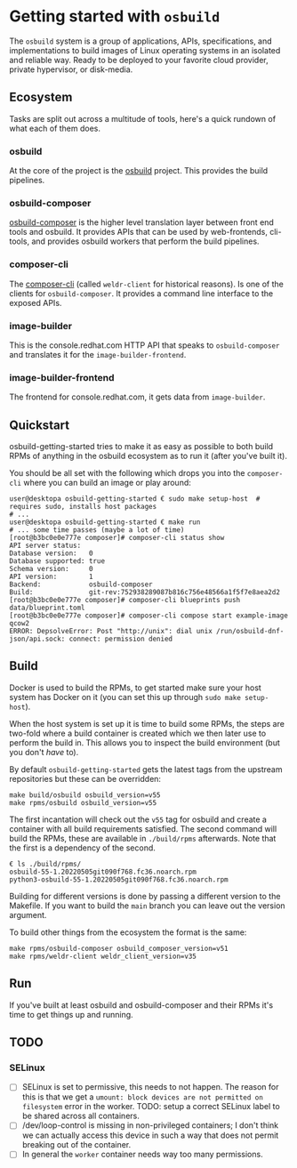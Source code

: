 # Getting started with `osbuild`

The `osbuild` system is a group of applications, APIs, specifications, and
implementations to build images of Linux operating systems in an isolated
and reliable way. Ready to be deployed to your favorite cloud provider,
private hypervisor, or disk-media.

## Ecosystem

Tasks are split out across a multitude of tools, here's a quick rundown
of what each of them does.

### osbuild

At the core of the project is the [osbuild](https://github.com/osbuild/osbuild)
project. This provides the build pipelines.

### osbuild-composer

[osbuild-composer](https://github.com/osbuild/osbuild-composer) is the higher
level translation layer between front end tools and osbuild. It provides APIs
that can be used by web-frontends, cli-tools, and provides osbuild workers
that perform the build pipelines.

### composer-cli

The [composer-cli](https://github.com/osbuild/weldr-client) (called
`weldr-client` for historical reasons). Is one of the clients for
`osbuild-composer`. It provides a command line interface to the exposed APIs.

### image-builder

This is the console.redhat.com HTTP API that speaks to `osbuild-composer` and
translates it for the `image-builder-frontend`.

### image-builder-frontend

The frontend for console.redhat.com, it gets data from `image-builder`.

## Quickstart

osbuild-getting-started tries to make it as easy as possible to both build
RPMs of anything in the osbuild ecosystem as to run it (after you've built it).

You should be all set with the following which drops you into the
`composer-cli` where you can build an image or play around:

```
user@desktopa osbuild-getting-started € sudo make setup-host  # requires sudo, installs host packages
# ...
user@desktopa osbuild-getting-started € make run
# ... some time passes (maybe a lot of time)
[root@b3bc0e0e777e composer]# composer-cli status show
API server status:
Database version:   0
Database supported: true
Schema version:     0
API version:        1
Backend:            osbuild-composer
Build:              git-rev:752938289087b816c756e48566a1f5f7e8aea2d2
[root@b3bc0e0e777e composer]# composer-cli blueprints push data/blueprint.toml
[root@b3bc0e0e777e composer]# composer-cli compose start example-image qcow2
ERROR: DepsolveError: Post "http://unix": dial unix /run/osbuild-dnf-json/api.sock: connect: permission denied
```

## Build

Docker is used to build the RPMs, to get started make sure your host system
has Docker on it (you can set this up through ``sudo make setup-host``).

When the host system is set up it is time to build some RPMs, the steps are
two-fold where a build container is created which we then later use to perform
the build in. This allows you to inspect the build environment (but you don't
*have* to).

By default `osbuild-getting-started` gets the latest tags from the upstream
repositories but these can be overridden:


```
make build/osbuild osbuild_version=v55
make rpms/osbuild osbuild_version=v55
```

The first incantation will check out the `v55` tag for osbuild and create a
container with all build requirements satisfied. The second command will build
the RPMs, these are available in `./build/rpms` afterwards. Note that the first
is a dependency of the second.

```
€ ls ./build/rpms/
osbuild-55-1.20220505git090f768.fc36.noarch.rpm
python3-osbuild-55-1.20220505git090f768.fc36.noarch.rpm
```

Building for different versions is done by passing a different version to the
Makefile. If you want to build the `main` branch you can leave out the version
argument.

To build other things from the ecosystem the format is the same:

```
make rpms/osbuild-composer osbuild_composer_version=v51
make rpms/weldr-client weldr_client_version=v35
```

## Run

If you've built at least osbuild and osbuild-composer and their RPMs it's time
to get things up and running.

## TODO

### SELinux

- [ ] SELinux is set to permissive, this needs to not happen. The reason for this
      is that we get a `umount: block devices are not permitted on filesystem`
      error in the worker. TODO: setup a correct SELinux label to be shared across
      all containers.
- [ ] /dev/loop-control is missing in non-privileged containers; I don't think we
      can actually access this device in such a way that does not permit breaking
      out of the container.
- [ ] In general the `worker` container needs way too many permissions.
